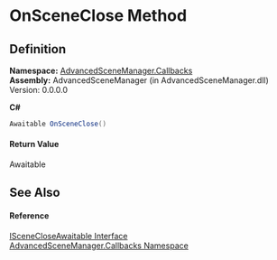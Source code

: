 # OnSceneClose Method




## Definition
**Namespace:** <a href="N_AdvancedSceneManager_Callbacks.md">AdvancedSceneManager.Callbacks</a>  
**Assembly:** AdvancedSceneManager (in AdvancedSceneManager.dll) Version: 0.0.0.0

**C#**
``` C#
Awaitable OnSceneClose()
```



#### Return Value
Awaitable

## See Also


#### Reference
<a href="T_AdvancedSceneManager_Callbacks_ISceneCloseAwaitable.md">ISceneCloseAwaitable Interface</a>  
<a href="N_AdvancedSceneManager_Callbacks.md">AdvancedSceneManager.Callbacks Namespace</a>  
